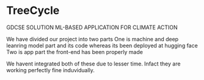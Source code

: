 # TreeCycle
GDCSE SOLUTION ML-BASED APPLICATION FOR CLIMATE ACTION

We have divided our project into two parts 
One is machine and deep leanring model part and its code whereas its been deployed at hugging face
Two is app part the front-end has been properly made

We havent integrated both of these due to lesser time. Infact they are working perfectly fine induvidually.
